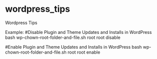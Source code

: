# wordpress_tips
Wordpress Tips

Example:
#Disable Plugin and Theme Updates and Installs in WordPress
bash wp-chown-root-folder-and-file.sh root root disable

#Enable Plugin and Theme Updates and Installs in WordPress
bash wp-chown-root-folder-and-file.sh root root enable
